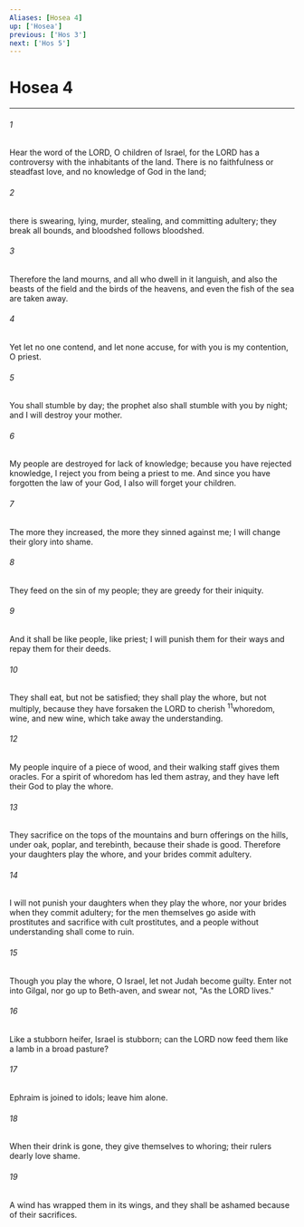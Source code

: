 ```yaml
---
Aliases: [Hosea 4]
up: ['Hosea']
previous: ['Hos 3']
next: ['Hos 5']
---
```

# Hosea 4
***



###### 1 
Hear the word of the LORD, O children of Israel, for the LORD has a controversy with the inhabitants of the land. There is no faithfulness or steadfast love, and no knowledge of God in the land; 

###### 2 
there is swearing, lying, murder, stealing, and committing adultery; they break all bounds, and bloodshed follows bloodshed. 

###### 3 
Therefore the land mourns, and all who dwell in it languish, and also the beasts of the field and the birds of the heavens, and even the fish of the sea are taken away. 

###### 4 
Yet let no one contend, and let none accuse, for with you is my contention, O priest. 

###### 5 
You shall stumble by day; the prophet also shall stumble with you by night; and I will destroy your mother. 

###### 6 
My people are destroyed for lack of knowledge; because you have rejected knowledge, I reject you from being a priest to me. And since you have forgotten the law of your God, I also will forget your children. 

###### 7 
The more they increased, the more they sinned against me; I will change their glory into shame. 

###### 8 
They feed on the sin of my people; they are greedy for their iniquity. 

###### 9 
And it shall be like people, like priest; I will punish them for their ways and repay them for their deeds. 

###### 10 
They shall eat, but not be satisfied; they shall play the whore, but not multiply, because they have forsaken the LORD to cherish <sup class="versenum mid-line">11</sup>whoredom, wine, and new wine, which take away the understanding. 

###### 12 
My people inquire of a piece of wood, and their walking staff gives them oracles. For a spirit of whoredom has led them astray, and they have left their God to play the whore. 

###### 13 
They sacrifice on the tops of the mountains and burn offerings on the hills, under oak, poplar, and terebinth, because their shade is good. Therefore your daughters play the whore, and your brides commit adultery. 

###### 14 
I will not punish your daughters when they play the whore, nor your brides when they commit adultery; for the men themselves go aside with prostitutes and sacrifice with cult prostitutes, and a people without understanding shall come to ruin. 

###### 15 
Though you play the whore, O Israel, let not Judah become guilty. Enter not into Gilgal, nor go up to Beth-aven, and swear not, "As the LORD lives." 

###### 16 
Like a stubborn heifer, Israel is stubborn; can the LORD now feed them like a lamb in a broad pasture? 

###### 17 
Ephraim is joined to idols; leave him alone. 

###### 18 
When their drink is gone, they give themselves to whoring; their rulers dearly love shame. 

###### 19 
A wind has wrapped them in its wings, and they shall be ashamed because of their sacrifices.
